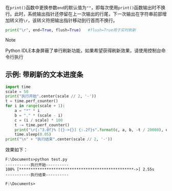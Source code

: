 在`print()`函数中更换参数`end`的默认值为`""`，即每次使用`print()`函数输出时不换行。此时，系统输出指针还停留在上一次输出的行尾，下一次输出在字符串前部增加转义符`\r`，该转义符把输出指针移动到行首而不换行。
```python
print("\r", end=True, flush=True)   #flush=True用于实时刷新
```

> [!NOTE]
> Python IDLE本身屏蔽了单行刷新功能，如果希望获得刷新效果，请使用控制台命令行执行

## 示例: 带刷新的文本进度条
```python
import time
scale = 50
print("执行开始".center(scale // 2, '-'))
t = time.perf_counter()
for i in range(scale + 1):
    a = "*" * i
    b = "." * (scale - i)
    c = (i / scale) * 100
    t -= time.perf_counter()
    print("\r{:^3.0f}% [{}->{}] {:.2f}s".format(c, a, b, -t / 20000), end="", flush=True)
    time.sleep(0.05)
print("\n" + "执行结束".center(scale // 2, '-'))
```
效果如下：
```
F:\Documents>python test.py
-----------执行开始----------
100% [**************************************************->] 2.55s
-----------执行结束----------

F:\Documents>
```